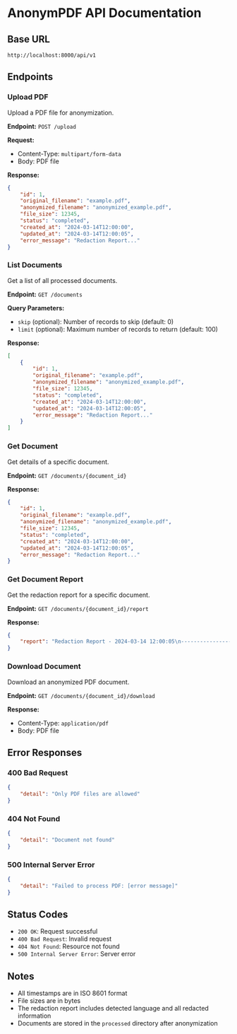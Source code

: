 # AnonymPDF API Documentation

## Base URL
```
http://localhost:8000/api/v1
```

## Endpoints

### Upload PDF
Upload a PDF file for anonymization.

**Endpoint:** `POST /upload`

**Request:**
- Content-Type: `multipart/form-data`
- Body: PDF file

**Response:**
```json
{
    "id": 1,
    "original_filename": "example.pdf",
    "anonymized_filename": "anonymized_example.pdf",
    "file_size": 12345,
    "status": "completed",
    "created_at": "2024-03-14T12:00:00",
    "updated_at": "2024-03-14T12:00:05",
    "error_message": "Redaction Report..."
}
```

### List Documents
Get a list of all processed documents.

**Endpoint:** `GET /documents`

**Query Parameters:**
- `skip` (optional): Number of records to skip (default: 0)
- `limit` (optional): Maximum number of records to return (default: 100)

**Response:**
```json
[
    {
        "id": 1,
        "original_filename": "example.pdf",
        "anonymized_filename": "anonymized_example.pdf",
        "file_size": 12345,
        "status": "completed",
        "created_at": "2024-03-14T12:00:00",
        "updated_at": "2024-03-14T12:00:05",
        "error_message": "Redaction Report..."
    }
]
```

### Get Document
Get details of a specific document.

**Endpoint:** `GET /documents/{document_id}`

**Response:**
```json
{
    "id": 1,
    "original_filename": "example.pdf",
    "anonymized_filename": "anonymized_example.pdf",
    "file_size": 12345,
    "status": "completed",
    "created_at": "2024-03-14T12:00:00",
    "updated_at": "2024-03-14T12:00:05",
    "error_message": "Redaction Report..."
}
```

### Get Document Report
Get the redaction report for a specific document.

**Endpoint:** `GET /documents/{document_id}/report`

**Response:**
```json
{
    "report": "Redaction Report - 2024-03-14 12:00:05\n--------------------------------------------------\nDetected Language: en\n--------------------------------------------------\n\nNAMES:\n- John Doe (PERSON)\n\nLOCATIONS:\n- New York City (GPE)\n\nEMAILS:\n- john.doe@example.com (EMAIL)\n\nPHONES:\n- (555) 123-4567 (PHONE)\n\nSSNS:\n- 123-45-6789 (SSN)\n\nCREDIT_CARDS:\n- 1234 5678 9012 3456 (CREDIT_CARD)"
}
```

### Download Document
Download an anonymized PDF document.

**Endpoint:** `GET /documents/{document_id}/download`

**Response:**
- Content-Type: `application/pdf`
- Body: PDF file

## Error Responses

### 400 Bad Request
```json
{
    "detail": "Only PDF files are allowed"
}
```

### 404 Not Found
```json
{
    "detail": "Document not found"
}
```

### 500 Internal Server Error
```json
{
    "detail": "Failed to process PDF: [error message]"
}
```

## Status Codes

- `200 OK`: Request successful
- `400 Bad Request`: Invalid request
- `404 Not Found`: Resource not found
- `500 Internal Server Error`: Server error

## Notes

- All timestamps are in ISO 8601 format
- File sizes are in bytes
- The redaction report includes detected language and all redacted information
- Documents are stored in the `processed` directory after anonymization 